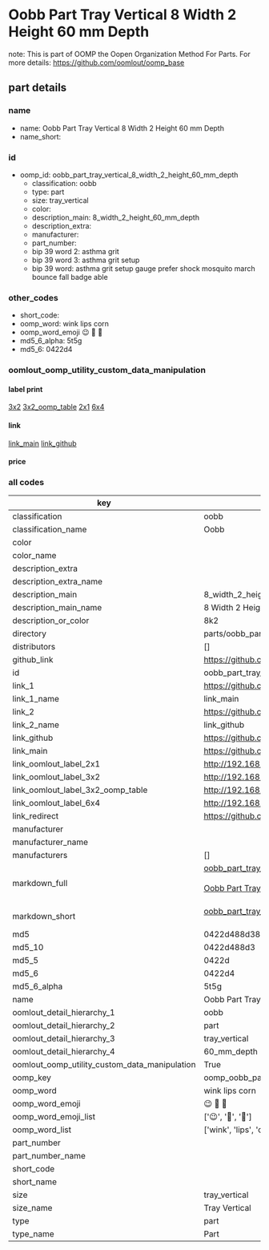# Oobb Part Tray Vertical 8 Width 2 Height 60 mm Depth  

note: This is part of OOMP the Oopen Organization Method For Parts. For more details: https://github.com/oomlout/oomp_base

##  part details
  







### name
* name: Oobb Part Tray Vertical 8 Width 2 Height 60 mm Depth
* name_short: 
### id
* oomp_id: oobb_part_tray_vertical_8_width_2_height_60_mm_depth
  * classification: oobb
  * type: part
  * size: tray_vertical
  * color: 
  * description_main: 8_width_2_height_60_mm_depth
  * description_extra: 
  * manufacturer: 
  * part_number: 
  * bip 39 word 2: asthma grit
  * bip 39 word 3: asthma grit setup
  * bip 39 word: asthma grit setup gauge prefer shock mosquito march bounce fall badge able

### other_codes
* short_code: 
* oomp_word: wink lips corn
* oomp_word_emoji :wink: :lips: :corn:
* md5_6_alpha: 5t5g
* md5_6: 0422d4






### oomlout_oomp_utility_custom_data_manipulation
#### label print
[3x2](http://192.168.1.245:1112/?label=oomp%205t5g)
[3x2_oomp_table](http://192.168.1.108:1112/?label=oomp%205t5g)
[2x1](http://192.168.1.242:1112/?label=oomp%205t5g)
[6x4](http://192.168.1.55:1112/?label=oomp%205t5g)    

#### link

[link_main](https://github.com/oomlout/oomlout_oomp_version_1_messy/tree/main/parts/oobb_part_tray_vertical_8_width_2_height_60_mm_depth) [link_github](https://github.com/oomlout/oomlout_oomp_version_1_messy/tree/main/parts/oobb_part_tray_vertical_8_width_2_height_60_mm_depth)                             

#### price







### all codes 
| key | value |  
| --- | --- |  
| classification | oobb |  
| classification_name | Oobb |  
| color |  |  
| color_name |  |  
| description_extra |  |  
| description_extra_name |  |  
| description_main | 8_width_2_height_60_mm_depth |  
| description_main_name | 8 Width 2 Height 60 mm Depth |  
| description_or_color | 8k2 |  
| directory | parts/oobb_part_tray_vertical_8_width_2_height_60_mm_depth |  
| distributors | [] |  
| github_link | https://github.com/oomlout/oomlout_oomp_part_src/tree/main/parts/oobb_part_tray_vertical_8_width_2_height_60_mm_depth |  
| id | oobb_part_tray_vertical_8_width_2_height_60_mm_depth |  
| link_1 | https://github.com/oomlout/oomlout_oomp_version_1_messy/tree/main/parts/oobb_part_tray_vertical_8_width_2_height_60_mm_depth |  
| link_1_name | link_main |  
| link_2 | https://github.com/oomlout/oomlout_oomp_version_1_messy/tree/main/parts/oobb_part_tray_vertical_8_width_2_height_60_mm_depth |  
| link_2_name | link_github |  
| link_github | https://github.com/oomlout/oomlout_oomp_version_1_messy/tree/main/parts/oobb_part_tray_vertical_8_width_2_height_60_mm_depth |  
| link_main | https://github.com/oomlout/oomlout_oomp_version_1_messy/tree/main/parts/oobb_part_tray_vertical_8_width_2_height_60_mm_depth |  
| link_oomlout_label_2x1 | http://192.168.1.242:1112/?label=oomp%205t5g |  
| link_oomlout_label_3x2 | http://192.168.1.245:1112/?label=oomp%205t5g |  
| link_oomlout_label_3x2_oomp_table | http://192.168.1.108:1112/?label=oomp%205t5g |  
| link_oomlout_label_6x4 | http://192.168.1.55:1112/?label=oomp%205t5g |  
| link_redirect | https://github.com/oomlout/oomlout_oomp_version_1_messy/tree/main/parts/oobb_part_tray_vertical_8_width_2_height_60_mm_depth |  
| manufacturer |  |  
| manufacturer_name |  |  
| manufacturers | [] |  
| markdown_full | [oobb_part_tray_vertical_8_width_2_height_60_mm_depth](none)<br>[](none)<br>[Oobb Part Tray Vertical 8 Width 2 Height 60 Mm Depth](none)<br><br> |  
| markdown_short | [oobb_part_tray_vertical_8_width_2_height_60_mm_depth](none)<br><br> |  
| md5 | 0422d488d387d2031954e6098919a870 |  
| md5_10 | 0422d488d3 |  
| md5_5 | 0422d |  
| md5_6 | 0422d4 |  
| md5_6_alpha | 5t5g |  
| name | Oobb Part Tray Vertical 8 Width 2 Height 60 mm Depth |  
| oomlout_detail_hierarchy_1 | oobb |  
| oomlout_detail_hierarchy_2 | part |  
| oomlout_detail_hierarchy_3 | tray_vertical |  
| oomlout_detail_hierarchy_4 | 60_mm_depth |  
| oomlout_oomp_utility_custom_data_manipulation | True |  
| oomp_key | oomp_oobb_part_tray_vertical_8_width_2_height_60_mm_depth |  
| oomp_word | wink lips corn |  
| oomp_word_emoji | :wink: :lips: :corn: |  
| oomp_word_emoji_list | [':wink:', ':lips:', ':corn:'] |  
| oomp_word_list | ['wink', 'lips', 'corn'] |  
| part_number |  |  
| part_number_name |  |  
| short_code |  |  
| short_name |  |  
| size | tray_vertical |  
| size_name | Tray Vertical |  
| type | part |  
| type_name | Part |  
